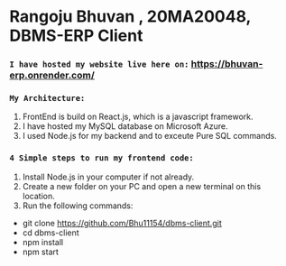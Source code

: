 # Rangoju Bhuvan , 20MA20048, DBMS-ERP Client

### `I have hosted my website live here on:` https://bhuvan-erp.onrender.com/

### `My Architecture:`
1. FrontEnd is build on React.js, which is a javascript framework.
2. I have hosted my MySQL database on Microsoft Azure.
3. I used Node.js for my backend and to exceute Pure SQL commands.

### `4 Simple steps to run my frontend code:`
1. Install Node.js in your computer if not already.
2. Create a new folder on your PC and open a new terminal on this location.
3. Run the following commands:
* git clone https://github.com/Bhu11154/dbms-client.git
* cd dbms-client
* npm install
* npm start
